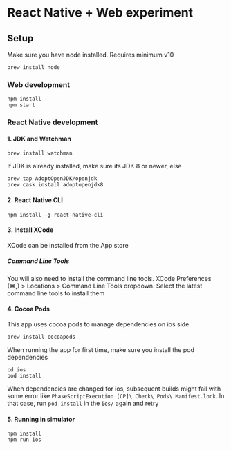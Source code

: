 # React Native + Web experiment

## Setup

Make sure you have node installed. Requires minimum v10

```shell script
brew install node
```

### Web development

```shell script
npm install
npm start
```

### React Native development

#### 1. JDK and Watchman

```shell script
brew install watchman
```

If JDK is already installed, make sure its JDK 8 or newer, else

```shell script
brew tap AdoptOpenJDK/openjdk
brew cask install adoptopenjdk8
```

#### 2. React Native CLI

```shell script
npm install -g react-native-cli
```

#### 3. Install XCode

XCode can be installed from the App store

##### Command Line Tools

You will also need to install the command line tools.
XCode Preferences (⌘,) > Locations > Command Line Tools dropdown. Select the latest command line tools to install them

#### 4. Cocoa Pods

This app uses cocoa pods to manage dependencies on ios side.

```shell script
brew install cocoapods
```

When running the app for first time, make sure you install the pod dependencies

```shell script
cd ios
pod install
```

When dependencies are changed for ios, subsequent builds might fail with some error like `PhaseScriptExecution [CP]\ Check\ Pods\ Manifest.lock`. In that case,
run `pod install` in the `ios/` again and retry

#### 5. Running in simulator

```shell script
npm install
npm run ios
```

